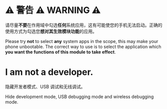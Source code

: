 # ⚠️ 警告 ⚠️ WARNING ⚠️
请尽量**不要**在作用域中勾选**任何**系统应用，这有可能使您的手机无法启动。正确的使用方式为勾选您**想对其生效模块功能**的应用。

Please try **not** to select **any** system apps in the scope, this may make your phone unbootable. The correct way to use is to select the application which **you want the functions of this module to take effect**.

# I am not a developer.
隐藏开发者模式、USB 调试和无线调试。

Hide development mode, USB debugging mode and wireless debugging mode.
